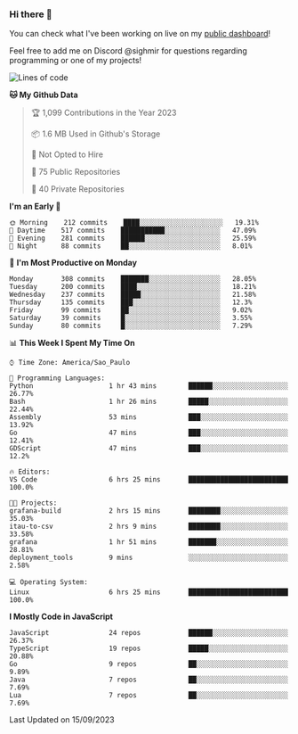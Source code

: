 ### Hi there 👋

<!--
**guicaulada/guicaulada** is a ✨ _special_ ✨ repository because its `README.md` (this file) appears on your GitHub profile.

Here are some ideas to get you started:

- 🔭 I’m currently working on ...
- 🌱 I’m currently learning ...
- 👯 I’m looking to collaborate on ...
- 🤔 I’m looking for help with ...
- 💬 Ask me about ...
- 📫 How to reach me: ...
- 😄 Pronouns: ...
- ⚡ Fun fact: ...
-->

You can check what I've been working on live on my [public dashboard](https://guicaulada.grafana.net/public-dashboards/7b7f644500ec4e6cb5d7a4e7b5ed0dab)!

Feel free to add me on Discord @sighmir for questions regarding programming or one of my projects!

<!--START_SECTION:waka-->
![Lines of code](https://img.shields.io/badge/From%20Hello%20World%20I%27ve%20Written-13.6%20million%20lines%20of%20code-blue)

**🐱 My Github Data** 

> 🏆 1,099 Contributions in the Year 2023
 > 
> 📦 1.6 MB Used in Github's Storage 
 > 
> 🚫 Not Opted to Hire
 > 
> 📜 75 Public Repositories 
 > 
> 🔑 40 Private Repositories  
 > 
**I'm an Early 🐤** 

```text
🌞 Morning    212 commits    ████░░░░░░░░░░░░░░░░░░░░░   19.31% 
🌆 Daytime    517 commits    ███████████░░░░░░░░░░░░░░   47.09% 
🌃 Evening    281 commits    ██████░░░░░░░░░░░░░░░░░░░   25.59% 
🌙 Night      88 commits     ██░░░░░░░░░░░░░░░░░░░░░░░   8.01%

```
📅 **I'm Most Productive on Monday** 

```text
Monday       308 commits    ███████░░░░░░░░░░░░░░░░░░   28.05% 
Tuesday      200 commits    ████░░░░░░░░░░░░░░░░░░░░░   18.21% 
Wednesday    237 commits    █████░░░░░░░░░░░░░░░░░░░░   21.58% 
Thursday     135 commits    ███░░░░░░░░░░░░░░░░░░░░░░   12.3% 
Friday       99 commits     ██░░░░░░░░░░░░░░░░░░░░░░░   9.02% 
Saturday     39 commits     █░░░░░░░░░░░░░░░░░░░░░░░░   3.55% 
Sunday       80 commits     █░░░░░░░░░░░░░░░░░░░░░░░░   7.29%

```


📊 **This Week I Spent My Time On** 

```text
⌚︎ Time Zone: America/Sao_Paulo

💬 Programming Languages: 
Python                   1 hr 43 mins        ██████░░░░░░░░░░░░░░░░░░░   26.77% 
Bash                     1 hr 26 mins        █████░░░░░░░░░░░░░░░░░░░░   22.44% 
Assembly                 53 mins             ███░░░░░░░░░░░░░░░░░░░░░░   13.92% 
Go                       47 mins             ███░░░░░░░░░░░░░░░░░░░░░░   12.41% 
GDScript                 47 mins             ███░░░░░░░░░░░░░░░░░░░░░░   12.2%

🔥 Editors: 
VS Code                  6 hrs 25 mins       █████████████████████████   100.0%

🐱‍💻 Projects: 
grafana-build            2 hrs 15 mins       ████████░░░░░░░░░░░░░░░░░   35.03% 
itau-to-csv              2 hrs 9 mins        ████████░░░░░░░░░░░░░░░░░   33.58% 
grafana                  1 hr 51 mins        ███████░░░░░░░░░░░░░░░░░░   28.81% 
deployment_tools         9 mins              ░░░░░░░░░░░░░░░░░░░░░░░░░   2.58%

💻 Operating System: 
Linux                    6 hrs 25 mins       █████████████████████████   100.0%

```

**I Mostly Code in JavaScript** 

```text
JavaScript               24 repos            ██████░░░░░░░░░░░░░░░░░░░   26.37% 
TypeScript               19 repos            █████░░░░░░░░░░░░░░░░░░░░   20.88% 
Go                       9 repos             ██░░░░░░░░░░░░░░░░░░░░░░░   9.89% 
Java                     7 repos             ██░░░░░░░░░░░░░░░░░░░░░░░   7.69% 
Lua                      7 repos             ██░░░░░░░░░░░░░░░░░░░░░░░   7.69%

```



 Last Updated on 15/09/2023
<!--END_SECTION:waka-->
